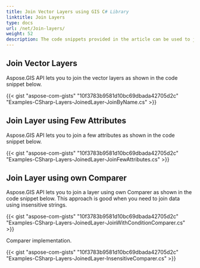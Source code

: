 ```yaml
---
title: Join Vector Layers using GIS C# Library
linktitle: Join Layers
type: docs
url: /net/Join-layers/
weight: 52
description: The code snippets provided in the article can be used to join GIS vector layers using C# API.
---
```


## **Join Vector Layers**
Aspose.GIS API lets you to join the vector layers as shown in the code snippet below.

{{< gist "aspose-com-gists" "10f3783b9581d10bc69dbada42705d2c" "Examples-CSharp-Layers-JoinedLayer-JoinByName.cs" >}}


## **Join Layer using Few Attributes**
Aspose.GIS API lets you to join a few attributes as shown in the code snippet below.

{{< gist "aspose-com-gists" "10f3783b9581d10bc69dbada42705d2c" "Examples-CSharp-Layers-JoinedLayer-JoinFewAttributes.cs" >}}

## **Join Layer using own Comparer**
Aspose.GIS API lets you to join a layer using own Comparer as shown in the code snippet below. This approach is good when you need to join data using insensitive strings.

{{< gist "aspose-com-gists" "10f3783b9581d10bc69dbada42705d2c" "Examples-CSharp-Layers-JoinedLayer-JoinWithConditionComparer.cs" >}}

Comparer implementation.

{{< gist "aspose-com-gists" "10f3783b9581d10bc69dbada42705d2c" "Examples-CSharp-Layers-JoinedLayer-InsensitiveComparer.cs" >}}



